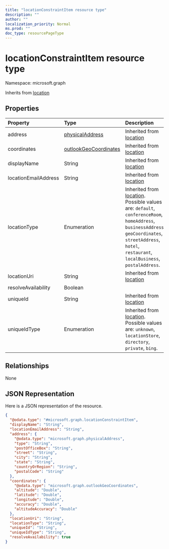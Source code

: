 ```yaml
---
title: "locationConstraintItem resource type"
description: ""
author: ""
localization_priority: Normal
ms.prod: ""
doc_type: resourcePageType
---
```


# locationConstraintItem resource type


Namespace: microsoft.graph




Inherits from [location](../resources/location.md)

## Properties
|Property|Type|Description|
|:---|:---|:---|
|address|[physicalAddress](../resources/physicaladdress.md)| Inherited from [location](../resources/location.md)|
|coordinates|[outlookGeoCoordinates](../resources/outlookgeocoordinates.md)| Inherited from [location](../resources/location.md)|
|displayName|String| Inherited from [location](../resources/location.md)|
|locationEmailAddress|String| Inherited from [location](../resources/location.md)|
|locationType|Enumeration| Inherited from [location](../resources/location.md). Possible values are: `default`, `conferenceRoom`, `homeAddress`, `businessAddress`, `geoCoordinates`, `streetAddress`, `hotel`, `restaurant`, `localBusiness`, `postalAddress`.|
|locationUri|String| Inherited from [location](../resources/location.md)|
|resolveAvailability|Boolean||
|uniqueId|String| Inherited from [location](../resources/location.md)|
|uniqueIdType|Enumeration| Inherited from [location](../resources/location.md). Possible values are: `unknown`, `locationStore`, `directory`, `private`, `bing`.|

## Relationships
None

## JSON Representation
Here is a JSON representation of the resource.
<!-- {
  "blockType": "resource",
  "@odata.type": "microsoft.graph.locationConstraintItem"
}
-->
``` json
{
  "@odata.type": "#microsoft.graph.locationConstraintItem",
  "displayName": "String",
  "locationEmailAddress": "String",
  "address": {
    "@odata.type": "microsoft.graph.physicalAddress",
    "type": "String",
    "postOfficeBox": "String",
    "street": "String",
    "city": "String",
    "state": "String",
    "countryOrRegion": "String",
    "postalCode": "String"
  },
  "coordinates": {
    "@odata.type": "microsoft.graph.outlookGeoCoordinates",
    "altitude": "Double",
    "latitude": "Double",
    "longitude": "Double",
    "accuracy": "Double",
    "altitudeAccuracy": "Double"
  },
  "locationUri": "String",
  "locationType": "String",
  "uniqueId": "String",
  "uniqueIdType": "String",
  "resolveAvailability": true
}
```

